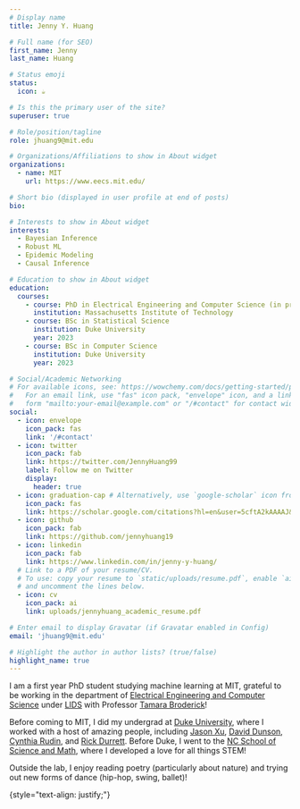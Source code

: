 ```yaml
---
# Display name
title: Jenny Y. Huang

# Full name (for SEO)
first_name: Jenny
last_name: Huang

# Status emoji
status:
  icon: ☕️

# Is this the primary user of the site?
superuser: true

# Role/position/tagline
role: jhuang9@mit.edu

# Organizations/Affiliations to show in About widget
organizations:
  - name: MIT
    url: https://www.eecs.mit.edu/

# Short bio (displayed in user profile at end of posts)
bio: 

# Interests to show in About widget
interests:
  - Bayesian Inference
  - Robust ML
  - Epidemic Modeling
  - Causal Inference

# Education to show in About widget
education:
  courses:
    - course: PhD in Electrical Engineering and Computer Science (in progress)
      institution: Massachusetts Institute of Technology
    - course: BSc in Statistical Science
      institution: Duke University
      year: 2023
    - course: BSc in Computer Science
      institution: Duke University
      year: 2023

# Social/Academic Networking
# For available icons, see: https://wowchemy.com/docs/getting-started/page-builder/#icons
#   For an email link, use "fas" icon pack, "envelope" icon, and a link in the
#   form "mailto:your-email@example.com" or "/#contact" for contact widget.
social:
  - icon: envelope
    icon_pack: fas
    link: '/#contact'
  - icon: twitter
    icon_pack: fab
    link: https://twitter.com/JennyHuang99
    label: Follow me on Twitter
    display:
      header: true
  - icon: graduation-cap # Alternatively, use `google-scholar` icon from `ai` icon pack
    icon_pack: fas
    link: https://scholar.google.com/citations?hl=en&user=5cftA2kAAAAJ&view_op=list_works&gmla=AMpAcmQmYKLPW3ABCvFfNArypy1j0EO9bFs3yncpo4y233WA74zEuYa4x7k5HUXV98PBB3q3kTxOHu1T7NtejFLvFz3O21QFvwHvMl78zvpM5iw-G6mQ7rFh2dTU
  - icon: github
    icon_pack: fab
    link: https://github.com/jennyhuang19
  - icon: linkedin
    icon_pack: fab
    link: https://www.linkedin.com/in/jenny-y-huang/
  # Link to a PDF of your resume/CV.
  # To use: copy your resume to `static/uploads/resume.pdf`, enable `ai` icons in `params.yaml`,
  # and uncomment the lines below.
  - icon: cv
    icon_pack: ai
    link: uploads/jennyhuang_academic_resume.pdf

# Enter email to display Gravatar (if Gravatar enabled in Config)
email: 'jhuang9@mit.edu'

# Highlight the author in author lists? (true/false)
highlight_name: true
---
```


I am a first year PhD student studying machine learning at MIT, grateful to be working in the department of [Electrical Engineering and Computer Science](https://www.eecs.mit.edu/) under [LIDS](https://lids.mit.edu/) with Professor [Tamara Broderick](https://tamarabroderick.com/)!

Before coming to MIT, I did my undergrad at [Duke University](https://stat.duke.edu/), where I worked with a host of amazing people, including [Jason Xu](https://jasonxu90.github.io/), [David Dunson](https://scholars.duke.edu/person/dunson), [Cynthia Rudin](https://ece.duke.edu/faculty/cynthia-rudin), and [Rick Durrett](https://services.math.duke.edu/~rtd/). Before Duke, I went to the [NC School of Science and Math](https://www.ncssm.edu/), where I developed a love for all things STEM!

Outside the lab, I enjoy reading poetry (particularly about nature) and trying out new forms of dance (hip-hop, swing, ballet)!

{style="text-align: justify;"}

